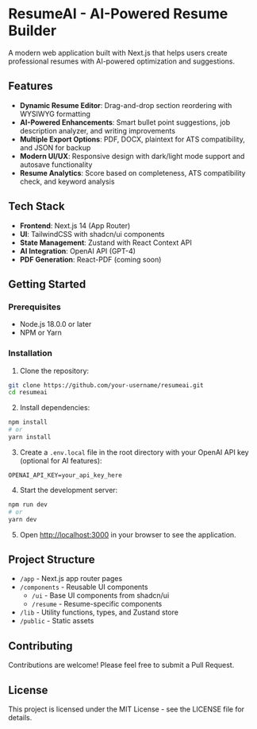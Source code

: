# ResumeAI - AI-Powered Resume Builder

A modern web application built with Next.js that helps users create professional resumes with AI-powered optimization and suggestions.

## Features

- **Dynamic Resume Editor**: Drag-and-drop section reordering with WYSIWYG formatting
- **AI-Powered Enhancements**: Smart bullet point suggestions, job description analyzer, and writing improvements
- **Multiple Export Options**: PDF, DOCX, plaintext for ATS compatibility, and JSON for backup
- **Modern UI/UX**: Responsive design with dark/light mode support and autosave functionality
- **Resume Analytics**: Score based on completeness, ATS compatibility check, and keyword analysis

## Tech Stack

- **Frontend**: Next.js 14 (App Router)
- **UI**: TailwindCSS with shadcn/ui components
- **State Management**: Zustand with React Context API
- **AI Integration**: OpenAI API (GPT-4)
- **PDF Generation**: React-PDF (coming soon)

## Getting Started

### Prerequisites

- Node.js 18.0.0 or later
- NPM or Yarn

### Installation

1. Clone the repository:
```bash
git clone https://github.com/your-username/resumeai.git
cd resumeai
```

2. Install dependencies:
```bash
npm install
# or
yarn install
```

3. Create a `.env.local` file in the root directory with your OpenAI API key (optional for AI features):
```
OPENAI_API_KEY=your_api_key_here
```

4. Start the development server:
```bash
npm run dev
# or
yarn dev
```

5. Open [http://localhost:3000](http://localhost:3000) in your browser to see the application.

## Project Structure

- `/app` - Next.js app router pages
- `/components` - Reusable UI components
  - `/ui` - Base UI components from shadcn/ui
  - `/resume` - Resume-specific components
- `/lib` - Utility functions, types, and Zustand store
- `/public` - Static assets

## Contributing

Contributions are welcome! Please feel free to submit a Pull Request.

## License

This project is licensed under the MIT License - see the LICENSE file for details.
